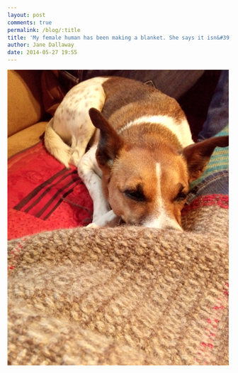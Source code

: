 ```yaml
---
layout: post
comments: true
permalink: /blog/:title
title: 'My female human has been making a blanket. She says it isn&#39;t ready yet but it seems good to me!'
author: Jane Dallaway
date: 2014-05-27 19:55
---
```


<div><a href="/media/tp_IMG_20140527_195406.JPG"><img src="/media/tp_thumb_IMG_20140527_195406.JPG" width="500" height="666"/></a></div>


  
      
